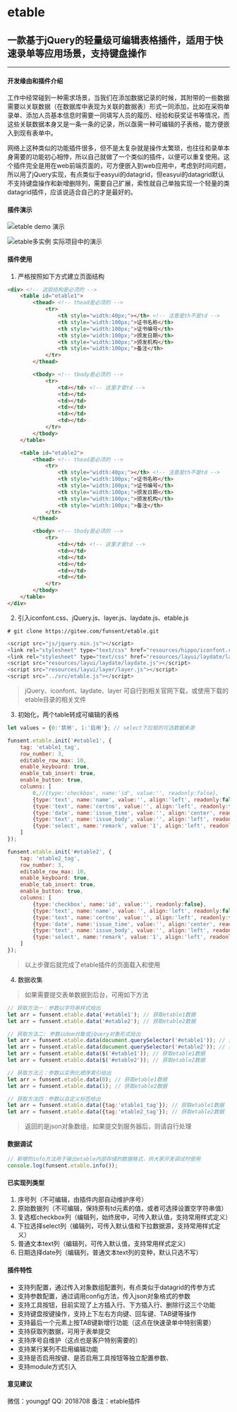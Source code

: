 # etable

## 一款基于jQuery的轻量级可编辑表格插件，适用于快速录单等应用场景，支持键盘操作

---

#### 开发缘由和插件介绍

工作中经常碰到一种需求场景，当我们在添加数据记录的时候，其附带的一些数据需要以关联数据（在数据库中表现为关联的数据表）形式一同添加，比如在采购单录单、添加人员基本信息时需要一同填写人员的履历、经验和获奖证书等情况，而这些关联数据本身又是一条一条的记录，所以亟需一种可编辑的子表格，能方便嵌入到现有表单中。

网络上这种类似的功能插件很多，但不是太复杂就是操作太繁琐，也往往和录单本身需要的功能初心相悖，所以自己就做了一个类似的插件，以便可以重复使用。这个插件完全是用在web前端页面的，可方便嵌入到web应用中，考虑到时间问题，所以用了jQuery实现，有点类似于easyui的datagrid，但easyui的datagrid默认不支持键盘操作和新增删除列，需要自己扩展，索性就自己单独实现一个轻量的类datagrid插件，应该说适合自己的才是最好的。

#### 插件演示

![etable demo 演示](tests/demo.png)

![etable多实例 实际项目中的演示](tests/instances.png)

#### 插件使用

1.  严格按照如下方式建立页面结构

```html
<div> <!-- 这层结构是必须的 -->
    <table id="etable1">
        <thead> <!-- thead是必须的 -->
            <tr>
                <th style="width:40px;"></th> <!-- 注意是th不是td -->
                <th style="width:100px;">证书名称</th>
                <th style="width:100px;">证书编号</th>
                <th style="width:100px;">颁发日期</th>
                <th style="width:100px;">颁发机构</th>
                <th style="width:100px;">备注</th>
            </tr>
        </thead>

        <tbody> <!-- tbody是必须的 -->
            <tr>
                <td></td> <!-- 这里才是td -->
                <td></td>
                <td></td>
                <td></td>
                <td></td>
                <td></td>
            </tr>
        </tbody>
    </table>

    <table id="etable2">
        <thead> <!-- thead是必须的 -->
            <tr>
                <th style="width:40px;"></th> <!-- 注意是th不是td -->
                <th style="width:100px;">证书名称</th>
                <th style="width:100px;">证书编号</th>
                <th style="width:100px;">颁发日期</th>
                <th style="width:100px;">颁发机构</th>
                <th style="width:100px;">备注</th>
            </tr>
        </thead>

        <tbody> <!-- tbody是必须的 -->
            <tr>
                <td></td> <!-- 这里才是td -->
                <td></td>
                <td></td>
                <td></td>
                <td></td>
                <td></td>
            </tr>
        </tbody>
    </table>
</div>
```

2.  引入iconfont.css、jQuery.js、layer.js、laydate.js、etable.js


```shell
# git clone https://gitee.com/funsent/etable.git
```

```javascript
<script src="js/jquery.min.js"></script>
<link rel="stylesheet" type="text/css" href="resources/hippo/iconfont.css?v=202112171533" />
<link rel="stylesheet" type="text/css" href="resources/layui/laydate/laydate.css" />
<script src="resources/layui/laydate/laydate.js"></script>
<script src="resources/layui/layer/layer.js"></script>
<script src="../src/etable.js"></script>
```

> jQuery、iconfont、laydate、layer 可自行到相关官网下载，或使用下载的etable目录的相关文件


3.  初始化，两个table转成可编辑的表格

```javascript
let values = {0:'禁用', 1:'启用'}; // select下拉框的可选数据来源

funsent.etable.init('#etable1', {
    tag: 'etable1_tag',
    row_number: 3,
    editable_row_max: 10,
    enable_keyboard: true,
    enable_tab_insert: true,
    enable_button: true,
    columns: [
        0,//{type:'checkbox', name:'id', value:'', readonly:false},
        {type:'text', name:'name', value:'', align:'left', readonly:false},
        {type:'text', name:'certno', value:'', align:'left', readonly:false},
        {type:'date', name:'issue_time', value:'', align:'center', readonly:true},
        {type:'text', name:'issue_body', value:'', align:'left', readonly:false},
        {type:'select', name:'remark', value:'1', align:'left', readonly:false, values:values, style:{padding:'4px 4px 5px'}},
    ]
});

funsent.etable.init('#etable2', {
    tag: 'etable2_tag',
    row_number: 3,
    editable_row_max: 10,
    enable_keyboard: true,
    enable_tab_insert: true,
    enable_button: true,
    columns: [
        {type:'checkbox', name:'id', value:'', readonly:false},
        {type:'text', name:'name', value:'', align:'left', readonly:false},
        {type:'text', name:'certno', value:'', align:'left', readonly:false},
        {type:'date', name:'issue_time', value:'', align:'center', readonly:true},
        {type:'text', name:'issue_body', value:'', align:'left', readonly:false},
        {type:'select', name:'remark', value:'1', align:'left', readonly:false, values:values, style:{padding:'4px 4px 5px'}},
    ]
});
```
> 以上步骤后就完成了etable插件的页面载入和使用

4.  数据收集

> 如果需要提交表单数据到后台，可用如下方法

```javascript
// 获取方法一：参数以字符串样式给出
let arr = funsent.etable.data('#etable1'); // 获取etable1数据
let arr = funsent.etable.data('#etable2'); // 获取etable2数据

// 获取方法二: 参数以dom对象或jQuery对象形式给出
let arr = funsent.etable.data(document.querySelector('#etable1')); // 获取etable1数据
let arr = funsent.etable.data(document.querySelector('#etable2')); // 获取etable2数据
let arr = funsent.etable.data($('#etable1')); // 获取etable1数据
let arr = funsent.etable.data($('#etable2')); // 获取etable2数据

// 获取方法三：参数以实例化顺序索引给出
let arr = funsent.etable.data(0); // 获取etable1数据
let arr = funsent.etable.data(1); // 获取etable2数据

// 获取方法四：参数以自定义标签给出
let arr = funsent.etable.data({tag:'etable1_tag'}); // 获取etable1数据
let arr = funsent.etable.data({tag:'etable2_tag'}); // 获取etable2数据
```

>  返回的是json对象数组，如果提交到服务器后，则请自行处理

#### 数据调试

```javascript
// 新增的info方法用于输出etable内部存储的数据格式，供大家开发调试时使用
console.log(funsent.etable.info());
```

#### 已实现列类型

1. 序号列（不可编辑，由插件内部自动维护序号）
2. 原始数据列（不可编辑，保持原有td元素的值，或者可选择设置空字符串值）
3. 复选框checkbox列（编辑列，始终居中，可传入默认值，支持常用样式定义）
4. 下拉选择select列（编辑列，可传入默认值和下拉数据源，支持常用样式定义）
5. 普通文本text列（编辑列，可传入默认值，支持常用样式定义）
6. 日期选择date列（编辑列，普通文本text列的变种，默认只选不写）

#### 插件特性

- 支持列配置，通过传入对象数组配置列，有点类似于datagrid的传参方式
- 支持参数配置，通过调用config方法，传入json对象格式的参数
- 支持工具按钮，目前实现了上方插入行、下方插入行、删除行这三个功能
- 支持键盘按键操作，支持上下左右方向键、回车键、TAB键等操作
- 支持最后一个元素上按TAB键新增行功能（这点在快速录单中特别需要）
- 支持获取列数据，可用于表单提交
- 支持序号自维护（这点也是客户特别需要的）
- 支持某行某列不启用编辑功能
- 支持是否启用按键、是否启用工具按钮等独立配置参数、
- 支持module方式引入


#### 意见建议

微信：younggf
QQ: 2018708
备注：etable插件

